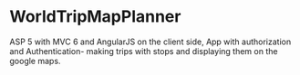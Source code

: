 # WorldTripMapPlanner
ASP 5 with MVC 6 and AngularJS on the client side, App with authorization and Authentication-
making trips with stops and displaying them on the google maps.
